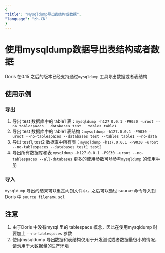 ```yaml
---
{
"title": "Mysqldump导出表结构或数据",
"language": "zh-CN"
}
---
```


<!-- 
Licensed to the Apache Software Foundation (ASF) under one
or more contributor license agreements.  See the NOTICE file
distributed with this work for additional information
regarding copyright ownership.  The ASF licenses this file
to you under the Apache License, Version 2.0 (the
"License"); you may not use this file except in compliance
with the License.  You may obtain a copy of the License at

  http://www.apache.org/licenses/LICENSE-2.0

Unless required by applicable law or agreed to in writing,
software distributed under the License is distributed on an
"AS IS" BASIS, WITHOUT WARRANTIES OR CONDITIONS OF ANY
KIND, either express or implied.  See the License for the
specific language governing permissions and limitations
under the License.
-->

# 使用mysqldump数据导出表结构或者数据
Doris 在0.15 之后的版本已经支持通过`mysqldump` 工具导出数据或者表结构

## 使用示例
### 导出
 1. 导出 test 数据库中的 table1 表：`mysqldump -h127.0.0.1 -P9030 -uroot --no-tablespaces --databases test --tables table1`
 2. 导出 test 数据库中的 table1 表结构：`mysqldump -h127.0.0.1 -P9030 -uroot --no-tablespaces --databases test --tables table1 --no-data`
 3. 导出 test1, test2 数据库中所有表：`mysqldump -h127.0.0.1 -P9030 -uroot --no-tablespaces --databases test1 test2`
 4. 导出所有数据库和表 `mysqldump -h127.0.0.1 -P9030 -uroot --no-tablespaces --all-databases`
更多的使用参数可以参考`mysqldump` 的使用手册
### 导入
 `mysqldump` 导出的结果可以重定向到文件中，之后可以通过 source 命令导入到Doris 中 `source filename.sql`
## 注意
 1. 由于Doris  中没有mysql 里的 tablespace 概念，因此在使用mysqldump 时要加上 `--no-tablespaces` 参数
 2. 使用mysqldump 导出数据和表结构仅用于开发测试或者数据量很小的情况，请勿用于大数据量的生产环境
